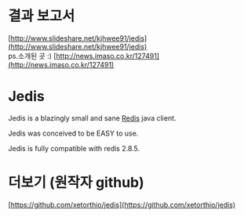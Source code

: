 # 결과 보고서
[http://www.slideshare.net/kjhwee91/jedis](http://www.slideshare.net/kjhwee91/jedis)<br>
ps.소개된 곳 :) [http://news.imaso.co.kr/127491](http://news.imaso.co.kr/127491)

# Jedis

Jedis is a blazingly small and sane [Redis](http://github.com/antirez/redis "Redis") java client.

Jedis was conceived to be EASY to use.

Jedis is fully compatible with redis 2.8.5.

# 더보기 (원작자 github)
[https://github.com/xetorthio/jedis](https://github.com/xetorthio/jedis)
